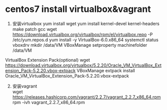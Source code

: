 # centos7 install virtualbox&vagrant
1. 安装virtualbox 
yum install wget
yum install kernel-devel kernel-headers make patch gcc
wget https://download.virtualbox.org/virtualbox/rpm/el/virtualbox.repo -P /etc/yum.repos.d
yum install -y VirtualBox-6.0.x86_64
systemctl status vboxdrv
mkdir /data/VM
VBoxManage setproperty machinefolder /data/VM

VirtualBox Extension Pack(optional)
wget https://download.virtualbox.org/virtualbox/5.2.20/Oracle_VM_VirtualBox_Extension_Pack-5.2.20.vbox-extpack
VBoxManage extpack install  Oracle_VM_VirtualBox_Extension_Pack-5.2.20.vbox-extpack

2. 安装vagrant  
wget https://releases.hashicorp.com/vagrant/2.2.7/vagrant_2.2.7_x86_64.rpm
rpm -ivh vagrant_2.2.7_x86_64.rpm


